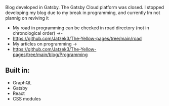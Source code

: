 Blog developed in Gatsby. The Gatsby Cloud platform was closed. 
I stopped developing my blog due to my break in programming, and currently Im not plannig on reviving it
- My road in programming can be checked in road directory (not in chronological order) ->-
- https://github.com/Jatzek3/The-Yellow-pages/tree/main/road
- My articles on programming ->
- https://github.com/Jatzek3/The-Yellow-pages/tree/main/blog/Programming


## Built in:

- GraphQL
- Gatsby
- React
- CSS modules
